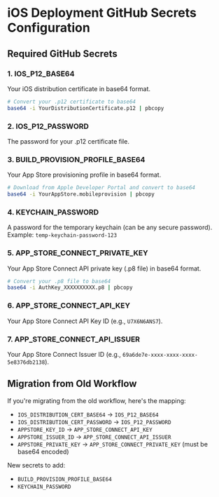 # iOS Deployment GitHub Secrets Configuration

## Required GitHub Secrets

### 1. IOS_P12_BASE64
Your iOS distribution certificate in base64 format.

```bash
# Convert your .p12 certificate to base64
base64 -i YourDistributionCertificate.p12 | pbcopy
```

### 2. IOS_P12_PASSWORD
The password for your .p12 certificate file.

### 3. BUILD_PROVISION_PROFILE_BASE64
Your App Store provisioning profile in base64 format.

```bash
# Download from Apple Developer Portal and convert to base64
base64 -i YourAppStore.mobileprovision | pbcopy
```

### 4. KEYCHAIN_PASSWORD
A password for the temporary keychain (can be any secure password).
Example: `temp-keychain-password-123`

### 5. APP_STORE_CONNECT_PRIVATE_KEY
Your App Store Connect API private key (.p8 file) in base64 format.

```bash
# Convert your .p8 file to base64
base64 -i AuthKey_XXXXXXXXXX.p8 | pbcopy
```

### 6. APP_STORE_CONNECT_API_KEY
Your App Store Connect API Key ID (e.g., `U7X6N6ANS7`).

### 7. APP_STORE_CONNECT_API_ISSUER
Your App Store Connect Issuer ID (e.g., `69a6de7e-xxxx-xxxx-xxxx-5e8376db2138`).

## Migration from Old Workflow

If you're migrating from the old workflow, here's the mapping:

- `IOS_DISTRIBUTION_CERT_BASE64` → `IOS_P12_BASE64`
- `IOS_DISTRIBUTION_CERT_PASSWORD` → `IOS_P12_PASSWORD`
- `APPSTORE_KEY_ID` → `APP_STORE_CONNECT_API_KEY`
- `APPSTORE_ISSUER_ID` → `APP_STORE_CONNECT_API_ISSUER`
- `APPSTORE_PRIVATE_KEY` → `APP_STORE_CONNECT_PRIVATE_KEY` (must be base64 encoded)

New secrets to add:
- `BUILD_PROVISION_PROFILE_BASE64`
- `KEYCHAIN_PASSWORD`